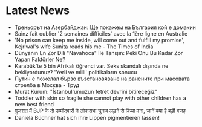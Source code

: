 # Latest News
-  Треньорът на Азербайджан: Ще покажем на България кой е домакин
-  Sainz fait oublier '2 semaines difficiles' avec la 1ère ligne en Australie
-  'No prison can keep me inside, will come out and fulfill my promise', Kejriwal's wife Sunita reads his me - The Times of India
-  Dünyanın En Zor Dili "Navahoca" İle Tanışın: Peki Onu Bu Kadar Zor Yapan Faktörler Ne?
-  Karabük'te 5 bin Afrikalı öğrenci var. Seks skandalı dışında ne bekliyordunuz? 'Yerli ve milli' politikaların sonucu
-  Путин е пожелал бързо възстановяване на ранените при масовата стрелба в Москва - Труд
-  Murat Kurum: "İstanbul'umuzun fetret devrini bitireceğiz"
-  Toddler with skin so fragile she cannot play with other children has a new best friend
-  गुजरात में BJP के दो उम्मीदवारों ने लोकसभा चुनाव लड़ने से किया मना, जानें क्या है बड़ी वजह
-  Daniela Büchner hat sich ihre Lippen pigmentieren lassen!
